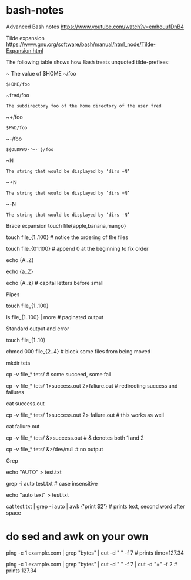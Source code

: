# bash-notes
Advanced Bash notes https://www.youtube.com/watch?v=emhouufDnB4

Tilde expansion https://www.gnu.org/software/bash/manual/html_node/Tilde-Expansion.html

The following table shows how Bash treats unquoted tilde-prefixes:

~
    The value of $HOME 
~/foo

    $HOME/foo
~fred/foo

    The subdirectory foo of the home directory of the user fred
~+/foo

    $PWD/foo
~-/foo

    ${OLDPWD-'~-'}/foo
~N

    The string that would be displayed by ‘dirs +N’
~+N

    The string that would be displayed by ‘dirs +N’
~-N

    The string that would be displayed by ‘dirs -N’ 
    
    
    
    
 Brace expansion
 touch file{apple,banana,mango}
 
 touch file_{1..100} # notice the ordering of the files
 
 touch file_{01.100} # append 0 at the beginning to fix order
 
 echo {A..Z}
 
 echo {a..Z}
 
 echo {A..z} # capital letters before small
    
 Pipes
 
 touch file_{1..100}
 
 ls file_{1..100} | more # paginated output
 
 Standard output and error
 
touch file_{1..10} 

chmod 000 file_{2..4} # block some files from being moved

mkdir tets

cp -v file_* tets/ # some succeed, some fail

cp -v file_* tets/ 1>success.out 2>faliure.out # redirecting success and failures

cat success.out 

cp -v file_* tets/ 1>success.out 2> faliure.out # this works as well

cat faliure.out

cp -v file_* tets/ &>success.out # & denotes both 1 and 2

cp -v file_* tets/ &>/dev/null # no output

Grep

echo "AUTO" > test.txt

grep -i auto test.txt # case insensitive

echo "auto text" > test.txt

cat test.txt | grep -i auto | awk {'print $2'} # prints text, second word after space


# do sed and awk on your own
 
ping -c 1 example.com | grep "bytes" | cut -d " " -f 7 # prints time=127.34

ping -c 1 example.com | grep "bytes" | cut -d " " -f 7 | cut -d "=" -f 2 # prints 127.34
